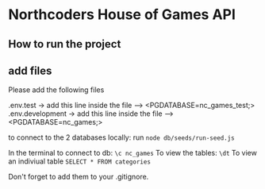 # Northcoders House of Games API

## How to run the project

## add files
 
Please add the following files

 .env.test -> add this line inside the file --> <PGDATABASE=nc_games_test;>
 .env.development -> add this line inside the file --> <PGDATABASE=nc_games;>

to connect to the 2 databases locally:
run `node db/seeds/run-seed.js`

In the terminal to connect to db: `\c nc_games`
To view the tables: `\dt`
To view an indiviual table `SELECT * FROM categories`

Don't forget to add them to your .gitignore.